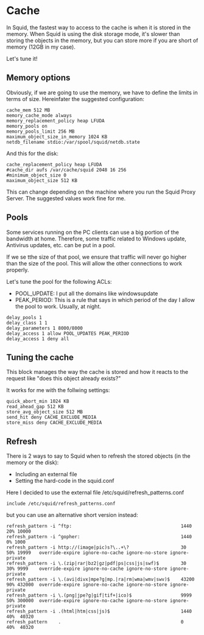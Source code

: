 # Cache

In Squid, the fastest way to access to the cache is when it is stored in the memory.
When Squid is using the disk storage mode, it's slower than storing the objects in the memory, but you can store more if you are short of memory (12GB in my case).

Let's tune it! 

## Memory options

Obviously, if we are going to use the memory, we have to define the limits in terms of size.
Hereinfater the suggested configuration:

```
cache_mem 512 MB  
memory_cache_mode always
memory_replacement_policy heap LFUDA
memory_pools on
memory_pools_limit 256 MB
maximum_object_size_in_memory 1024 KB
netdb_filename stdio:/var/spool/squid/netdb.state
```

And this for the disk:

```
cache_replacement_policy heap LFUDA
#cache_dir aufs /var/cache/squid 2048 16 256
#minimum_object_size 0
maximum_object_size 512 KB
```

This can change depending on the machine where you run the Squid Proxy Server. 
The suggested values work fine for me.


## Pools

Some services running on the PC clients can use a big portion of the bandwidth at home. Therefore, some traffic related to Windows update, Antivirus updates, etc. can be put in a pool. 

If we se tthe size of that pool, we ensure that traffic will never go higher than the size of the pool.
This will allow the other connections to work properly.

Let's tune the pool for the following ACLs: 
- POOL_UPDATE: I put all the domains like windowsupdate
- PEAK_PERIOD: This is a rule that says in which period of the day I allow the pool to work. Usually, at night.

```
delay_pools 1
delay_class 1 1
delay_parameters 1 8000/8000
delay_access 1 allow POOL_UPDATES PEAK_PERIOD
delay_access 1 deny all
```

## Tuning the cache

This block manages the way the cache is stored and how it reacts to the request like "does this object already exists?"

It works for me with the follwing settings:

```
quick_abort_min 1024 KB
read_ahead_gap 512 KB
store_avg_object_size 512 MB
send_hit deny CACHE_EXCLUDE_MEDIA
store_miss deny CACHE_EXCLUDE_MEDIA
```

## Refresh

There is 2 ways to say to Squid when to refresh the stored objects (in the memory or the disk):

- Including an external file
- Setting the hard-code in the squid.conf

Here I decided to use the external file /etc/squid/refresh_patterns.conf

```
include /etc/squid/refresh_patterns.conf
```

but you can use an alternative short version instead:

```
refresh_pattern -i ^ftp:                                        1440  20% 10000
refresh_pattern -i ^gopher:                                     1440   0% 1000
refresh_pattern -i http://(image|pic)s?\..+\?                   30    50% 19999   override-expire ignore-no-cache ignore-no-store ignore-private
refresh_pattern -i \.(zip|rar|bz2|gz|pdf|ps|css|js|swf)$        30    30% 9999    override-expire ignore-no-cache ignore-no-store ignore-private
refresh_pattern -i \.(avi|divx|mpe?g|mp.|ra|rm|wma|wmv|swv)$    43200 90% 432000  override-expire ignore-no-cache ignore-no-store ignore-private
refresh_pattern -i \.(png|jpe?g|gif|tif+|ico)$                  9999  50% 300000  override-expire ignore-no-cache ignore-no-store ignore-private
refresh_pattern -i .(html|htm|css|js)$				 			1440	40%	 40320
refresh_pattern    .                                            0     40%  40320
```

